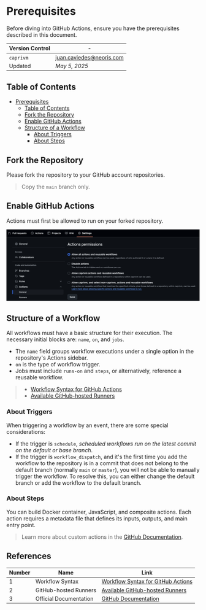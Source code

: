 # Prerequisites

Before diving into GitHub Actions, ensure you have the prerequisites described in this document.

| **Version Control** | -                          |
| ------------------- | -------------------------- |
| `caprivm`           | <juan.caviedes@neoris.com> |
| Updated             | _May 5, 2025_              |

## Table of Contents

- [Prerequisites](#prerequisites)
  - [Table of Contents](#table-of-contents)
  - [Fork the Repository](#fork-the-repository)
  - [Enable GitHub Actions](#enable-github-actions)
  - [Structure of a Workflow](#structure-of-a-workflow)
    - [About Triggers](#about-triggers)
    - [About Steps](#about-steps)

## Fork the Repository

Please fork the repository to your GitHub account repositories.

> Copy the `main` branch only.

## Enable GitHub Actions

Actions must first be allowed to run on your forked repository.

![Screenshot showing how to enable GitHub Actions](../images/example-enable-gha.png)

## Structure of a Workflow

All workflows must have a basic structure for their execution. The necessary initial blocks are: `name`, `on`, and `jobs`.

- The `name` field groups workflow executions under a single option in the repository's Actions sidebar.
- `on` is the type of workflow trigger.
- Jobs must include `runs-on` and `steps`, or alternatively, reference a reusable workflow.

> - [Workflow Syntax for GitHub Actions](https://docs.github.com/en/actions/writing-workflows/workflow-syntax-for-github-actions)
> - [Available GitHub-hosted Runners](https://docs.github.com/en/actions/writing-workflows/workflow-syntax-for-github-actions#standard-github-hosted-runners-for--private-repositories)

### About Triggers

When triggering a workflow by an event, there are some special considerations:

- If the trigger is `schedule`, _scheduled workflows run on the latest commit on the default or base branch_.
- If the trigger is `workflow_dispatch`, and it's the first time you add the workflow to the repository is in a commit that does not belong to the default branch (normally `main` or `master`), you will not be able to manually trigger the workflow. To resolve this, you can either change the default branch or add the workflow to the default branch.

### About Steps

You can build Docker container, JavaScript, and composite actions. Each action requires a metadata file that defines its inputs, outputs, and main entry point.

> Learn more about custom actions in the [GitHub Documentation](https://docs.github.com/en/actions/sharing-automations/creating-actions/about-custom-actions).

## References

| Number | Name                  | Link                                                                                                                                                                                |
| ------ | --------------------- | ----------------------------------------------------------------------------------------------------------------------------------------------------------------------------------- |
| 1      | Workflow Syntax         | [Workflow Syntax for GitHub Actions](https://docs.github.com/en/actions/writing-workflows/workflow-syntax-for-github-actions)                                                       |
| 2      | GitHub-hosted Runners   | [Available GitHub-hosted Runners](https://docs.github.com/en/actions/writing-workflows/workflow-syntax-for-github-actions#standard-github-hosted-runners-for--private-repositories) |
| 3      | Official Documentation  | [GitHub Documentation](https://docs.github.com/en/actions/sharing-automations/creating-actions/about-custom-actions)                                                                |

